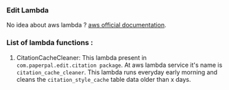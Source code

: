 ### Edit Lambda

No idea about aws lambda ?  [aws official documentation](https://docs.aws.amazon.com/lambda/latest/dg/welcome.html).

### List of lambda functions :

1. CitationCacheCleaner: This lambda present in `com.paperpal.edit.citation package`. At aws lambda service it's name
   is `citation_cache_cleaner`. This lambda runs everyday early morning and cleans the `citation_style_cache` table data
   older than x days.
